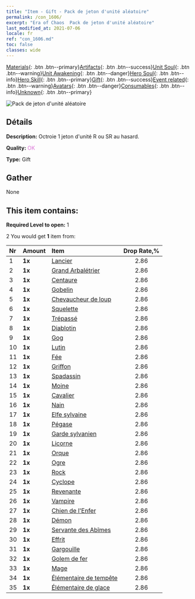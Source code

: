 ```yaml
---
title: "Item - Gift - Pack de jeton d'unité aléatoire"
permalink: /con_1606/
excerpt: "Era of Chaos  Pack de jeton d'unité aléatoire"
last_modified_at: 2021-07-06
locale: fr
ref: "con_1606.md"
toc: false
classes: wide
---
```

 [Materials](/ItemsFR/){: .btn .btn--primary}[Artifacts](/ItemsFR/Artifacts/){: .btn .btn--success}[Unit Soul](/ItemsFR/UnitSoul/){: .btn .btn--warning}[Unit Awakening](/ItemsFR/UnitAwakening/){: .btn .btn--danger}[Hero Soul](/ItemsFR/HeroSoul/){: .btn .btn--info}[Hero Skill](/ItemsFR/HeroSkill/){: .btn .btn--primary}[Gift](/ItemsFR/Gift/){: .btn .btn--success}[Event related](/ItemsFR/Events/){: .btn .btn--warning}[Avatars](/ItemsFR/Avatars/){: .btn .btn--danger}[Consumables](/ItemsFR/Consumables/){: .btn .btn--info}[Unknown](/ItemsFR/Unknown/){: .btn .btn--primary}

 ![Pack de jeton d'unité aléatoire](/images/t/i_907222.png)

## Détails
 **Description:** Octroie 1 jeton d'unité R ou SR au hasard.

 **Quality:** <span style="color: #DA70D6">OK</span>

 **Type:** Gift

## Gather

  None

## This item contains:

 **Required Level to open:** 1

 2 You would get **1** item  from:

  | Nr | Amount |     Item    | Drop Rate,% |
  |:---|:-------|:------------|:---------:|
  | 1 |  **1x** | [Lancier](/ItemsFR/unt_190/) | 2.86 | 
  | 2 |  **1x** | [Grand Arbalétrier](/ItemsFR/unt_191/) | 2.86 | 
  | 3 |  **1x** | [Centaure](/ItemsFR/unt_199/) | 2.86 | 
  | 4 |  **1x** | [Gobelin](/ItemsFR/unt_217/) | 2.86 | 
  | 5 |  **1x** | [Chevaucheur de loup](/ItemsFR/unt_218/) | 2.86 | 
  | 6 |  **1x** | [Squelette](/ItemsFR/unt_208/) | 2.86 | 
  | 7 |  **1x** | [Trépassé](/ItemsFR/unt_209/) | 2.86 | 
  | 8 |  **1x** | [Diablotin](/ItemsFR/unt_226/) | 2.86 | 
  | 9 |  **1x** | [Gog](/ItemsFR/unt_227/) | 2.86 | 
  | 10 |  **1x** | [Lutin](/ItemsFR/unt_235/) | 2.86 | 
  | 11 |  **1x** | [Fée](/ItemsFR/unt_262/) | 2.86 | 
  | 12 |  **1x** | [Griffon](/ItemsFR/unt_192/) | 2.86 | 
  | 13 |  **1x** | [Spadassin](/ItemsFR/unt_193/) | 2.86 | 
  | 14 |  **1x** | [Moine](/ItemsFR/unt_194/) | 2.86 | 
  | 15 |  **1x** | [Cavalier ](/ItemsFR/unt_195/) | 2.86 | 
  | 16 |  **1x** | [Nain](/ItemsFR/unt_200/) | 2.86 | 
  | 17 |  **1x** | [Elfe sylvaine](/ItemsFR/unt_201/) | 2.86 | 
  | 18 |  **1x** | [Pégase](/ItemsFR/unt_202/) | 2.86 | 
  | 19 |  **1x** | [Garde sylvanien](/ItemsFR/unt_203/) | 2.86 | 
  | 20 |  **1x** | [Licorne](/ItemsFR/unt_204/) | 2.86 | 
  | 21 |  **1x** | [Orque](/ItemsFR/unt_219/) | 2.86 | 
  | 22 |  **1x** | [Ogre](/ItemsFR/unt_220/) | 2.86 | 
  | 23 |  **1x** | [Rock](/ItemsFR/unt_221/) | 2.86 | 
  | 24 |  **1x** | [Cyclope](/ItemsFR/unt_222/) | 2.86 | 
  | 25 |  **1x** | [Revenante](/ItemsFR/unt_210/) | 2.86 | 
  | 26 |  **1x** | [Vampire](/ItemsFR/unt_211/) | 2.86 | 
  | 27 |  **1x** | [Chien de l'Enfer](/ItemsFR/unt_228/) | 2.86 | 
  | 28 |  **1x** | [Démon](/ItemsFR/unt_229/) | 2.86 | 
  | 29 |  **1x** | [Servante des Abîmes](/ItemsFR/unt_230/) | 2.86 | 
  | 30 |  **1x** | [Effrit](/ItemsFR/unt_231/) | 2.86 | 
  | 31 |  **1x** | [Gargouille](/ItemsFR/unt_236/) | 2.86 | 
  | 32 |  **1x** | [Golem de fer](/ItemsFR/unt_237/) | 2.86 | 
  | 33 |  **1x** | [Mage](/ItemsFR/unt_238/) | 2.86 | 
  | 34 |  **1x** | [Élémentaire de tempête](/ItemsFR/unt_263/) | 2.86 | 
  | 35 |  **1x** | [Élémentaire de glace](/ItemsFR/unt_264/) | 2.86 | 
